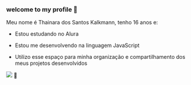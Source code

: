 ### welcome to my profile 💓

 Meu nome é Thainara dos Santos Kalkmann, tenho 16 anos e:

- Estou estudando no Alura

- Estou me desenvolvendo na linguagem JavaScript

- Utilizo esse espaço para minha organização e compartilhamento dos meus projetos desenvolvidos

![](https://media.tenor.com/1VT0Zromz_gAAAAC/heart-red.gif)
                                             🖤
